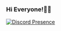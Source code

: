 ### Hi Everyone!🤑😛
[![Discord Presence](https://lanyard.cnrad.dev/api/974042329021284383)](https://discord.com/users/974042329021284383)

